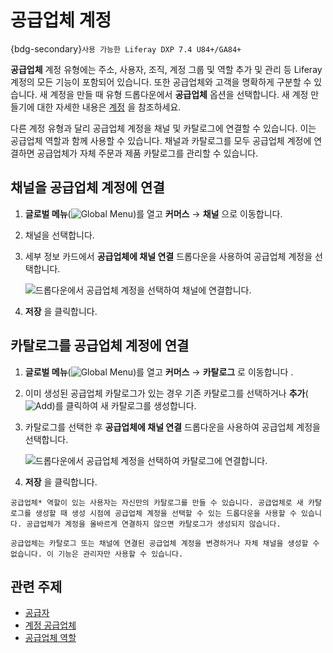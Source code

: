# 공급업체 계정

{bdg-secondary}`사용 가능한 Liferay DXP 7.4 U84+/GA84+`

**공급업체** 계정 유형에는 주소, 사용자, 조직, 계정 그룹 및 역할 추가 및 관리 등 Liferay 계정의 모든 기능이 포함되어 있습니다. 또한 공급업체와 고객을 명확하게 구분할 수 있습니다. 새 계정을 만들 때 유형 드롭다운에서 **공급업체** 옵션을 선택합니다. 새 계정 만들기에 대한 자세한 내용은 [계정](https://learn.liferay.com/w/dxp/users-and-permissions/accounts) 을 참조하세요.

다른 계정 유형과 달리 공급업체 계정을 채널 및 카탈로그에 연결할 수 있습니다. 이는 공급업체 역할과 함께 사용할 수 있습니다. 채널과 카탈로그를 모두 공급업체 계정에 연결하면 공급업체가 자체 주문과 제품 카탈로그를 관리할 수 있습니다.

## 채널을 공급업체 계정에 연결

1. **글로벌 메뉴**(![Global Menu](../../images/icon-applications-menu.png))를 열고 **커머스** &rarr; **채널** 으로 이동합니다.

1. 채널을 선택합니다.

1. 세부 정보 카드에서 **공급업체에 채널 연결** 드롭다운을 사용하여 공급업체 계정을 선택합니다.

   ![드롭다운에서 공급업체 계정을 선택하여 채널에 연결합니다.](./supplier-account/images/01.png)

1. **저장** 을 클릭합니다.

## 카탈로그를 공급업체 계정에 연결

1. **글로벌 메뉴**(![Global Menu](../../images/icon-applications-menu.png))를 열고 **커머스** &rarr; **카탈로그** 로 이동합니다 .

1. 이미 생성된 공급업체 카탈로그가 있는 경우 기존 카탈로그를 선택하거나 **추가**(![Add](../../images/icon-add.png))를 클릭하여 새 카탈로그를 생성합니다.

1. 카탈로그를 선택한 후 **공급업체에 채널 연결** 드롭다운을 사용하여 공급업체 계정을 선택합니다.

   ![드롭다운에서 공급업체 계정을 선택하여 카탈로그에 연결합니다.](./supplier-account/images/02.png)

1. **저장** 을 클릭합니다.

```{note}
공급업체* 역할이 있는 사용자는 자신만의 카탈로그를 만들 수 있습니다. 공급업체로 새 카탈로그를 생성할 때 생성 시점에 공급업체 계정을 선택할 수 있는 드롭다운을 사용할 수 있습니다. 공급업체가 계정을 올바르게 연결하지 않으면 카탈로그가 생성되지 않습니다. 

공급업체는 카탈로그 또는 채널에 연결된 공급업체 계정을 변경하거나 자체 채널을 생성할 수 없습니다. 이 기능은 관리자만 사용할 수 있습니다. 
```

## 관련 주제

* [공급자](../../users-and-accounts/roles-and-permissions/commerce-roles-reference.md#supplier)
* [계정 공급업체](../../users-and-accounts/roles-and-permissions/commerce-roles-reference.md#account-supplier)
* [공급업체 역할](./supplier-role.md)
